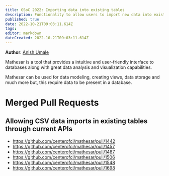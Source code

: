 ```yaml
---
title: GSoC 2022: Importing data into existing tables
description: Functionality to allow users to import new data into existing tables using a CSV/TSV file
published: true
date: 2022-10-21T09:03:11.614Z
tags: 
editor: markdown
dateCreated: 2022-10-21T09:03:11.614Z
---
```

**Author**: [Anish Umale](https://github.com/Anish9901)

Mathesar is a tool that provides a intuitive and user-friendly interface to databases along with great data analysis and visualization capabilities.

Mathesar can be used for data modeling, creating views, data storage and much more but, this require data to be present in a database.
# Merged Pull Requests

## Allowing CSV data imports in existing tables through current APIs
- https://github.com/centerofci/mathesar/pull/1442
- https://github.com/centerofci/mathesar/pull/1457
- https://github.com/centerofci/mathesar/pull/1487
- https://github.com/centerofci/mathesar/pull/1506
- https://github.com/centerofci/mathesar/pull/1548
- https://github.com/centerofci/mathesar/pull/1698
